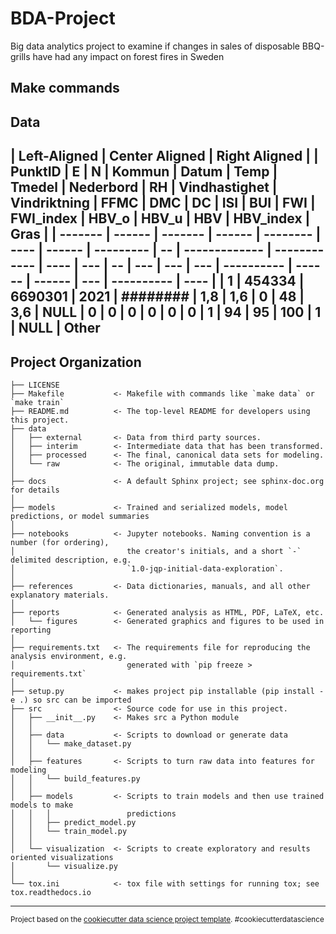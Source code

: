 BDA-Project
==============================

Big data analytics project to examine if changes in sales of  disposable BBQ-grills have had any  impact on forest fires in Sweden

Make commands
------------

Data
------------
| Left-Aligned  | Center Aligned  | Right Aligned |
| PunktID | E      | N       | Kommun | Datum    | Temp | Tmedel | Nederbord | RH | Vindhastighet | Vindriktning | FFMC | DMC | DC | ISI | BUI | FWI | FWI\_index | HBV\_o | HBV\_u | HBV | HBV\_index | Gras |
| ------- | ------ | ------- | ------ | -------- | ---- | ------ | --------- | -- | ------------- | ------------ | ---- | --- | -- | --- | --- | --- | ---------- | ------ | ------ | --- | ---------- | ---- |
| 1       | 454334 | 6690301 | 2021   | ######## | 1,8  | 1,6    | 0         | 48 | 3,6           | NULL         | 0    | 0   | 0  | 0   | 0   | 0   | 1          | 94     | 95     | 100 | 1          | NULL |
Other
------------

Project Organization
------------

    ├── LICENSE
    ├── Makefile           <- Makefile with commands like `make data` or `make train`
    ├── README.md          <- The top-level README for developers using this project.
    ├── data
    │   ├── external       <- Data from third party sources.
    │   ├── interim        <- Intermediate data that has been transformed.
    │   ├── processed      <- The final, canonical data sets for modeling.
    │   └── raw            <- The original, immutable data dump.
    │
    ├── docs               <- A default Sphinx project; see sphinx-doc.org for details
    │
    ├── models             <- Trained and serialized models, model predictions, or model summaries
    │
    ├── notebooks          <- Jupyter notebooks. Naming convention is a number (for ordering),
    │                         the creator's initials, and a short `-` delimited description, e.g.
    │                         `1.0-jqp-initial-data-exploration`.
    │
    ├── references         <- Data dictionaries, manuals, and all other explanatory materials.
    │
    ├── reports            <- Generated analysis as HTML, PDF, LaTeX, etc.
    │   └── figures        <- Generated graphics and figures to be used in reporting
    │
    ├── requirements.txt   <- The requirements file for reproducing the analysis environment, e.g.
    │                         generated with `pip freeze > requirements.txt`
    │
    ├── setup.py           <- makes project pip installable (pip install -e .) so src can be imported
    ├── src                <- Source code for use in this project.
    │   ├── __init__.py    <- Makes src a Python module
    │   │
    │   ├── data           <- Scripts to download or generate data
    │   │   └── make_dataset.py
    │   │
    │   ├── features       <- Scripts to turn raw data into features for modeling
    │   │   └── build_features.py
    │   │
    │   ├── models         <- Scripts to train models and then use trained models to make
    │   │   │                 predictions
    │   │   ├── predict_model.py
    │   │   └── train_model.py
    │   │
    │   └── visualization  <- Scripts to create exploratory and results oriented visualizations
    │       └── visualize.py
    │
    └── tox.ini            <- tox file with settings for running tox; see tox.readthedocs.io


--------

<p><small>Project based on the <a target="_blank" href="https://drivendata.github.io/cookiecutter-data-science/">cookiecutter data science project template</a>. #cookiecutterdatascience</small></p>
